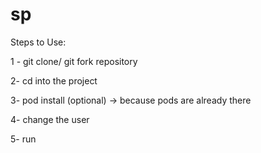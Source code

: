 # sp

Steps to Use:

1 - git clone/ git fork repository

2-  cd into the project

3-  pod install (optional) -> because pods are already there

4- change the user

5- run
